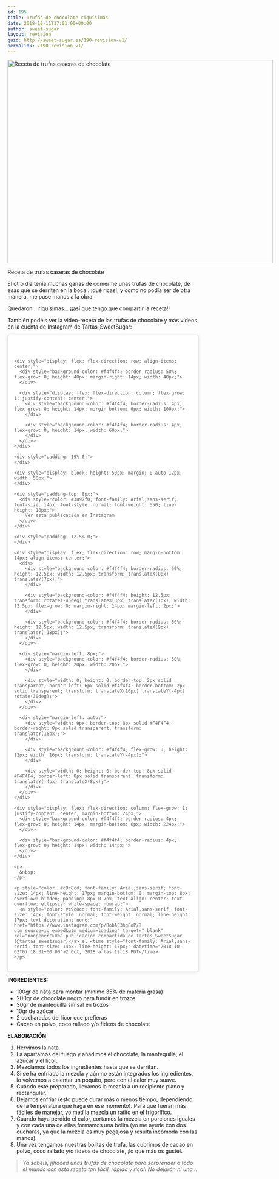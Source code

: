 ```yaml
---
id: 195
title: Trufas de chocolate riquísimas
date: 2018-10-11T17:01:00+00:00
author: sweet-sugar
layout: revision
guid: http://sweet-sugar.es/190-revision-v1/
permalink: /190-revision-v1/
---
```

<div id="attachment_189" style="width: 710px" class="wp-caption alignnone">
  <a href="http://sweet-sugar.es/wp-content/uploads/2018/10/trufas-plantilla-sweetsugar.jpg"><img class="wp-image-189 size-full" src="http://sweet-sugar.es/wp-content/uploads/2018/10/trufas-plantilla-sweetsugar.jpg" alt="Receta de trufas caseras de chocolate" width="700" height="535" srcset="http://sweet-sugar.es/wp-content/uploads/2018/10/trufas-plantilla-sweetsugar.jpg 700w, http://sweet-sugar.es/wp-content/uploads/2018/10/trufas-plantilla-sweetsugar-300x229.jpg 300w" sizes="(max-width: 700px) 100vw, 700px" /></a>
  
  <p class="wp-caption-text">
    Receta de trufas caseras de chocolate
  </p>
</div>

El otro día tenía muchas ganas de comerme unas trufas de chocolate, de esas que se derriten en la boca&#8230;¡qué ricas!, y como no podía ser de otra manera, me puse manos a la obra.

Quedaron&#8230; riquísimas&#8230; ¡¡así que tengo que compartir la receta!!

También podéis ver la video-receta de las trufas de chocolate y más vídeos en la cuenta de Instagram de Tartas_SweetSugar:

<blockquote class="instagram-media" style="background: #FFF; border: 0; border-radius: 3px; box-shadow: 0 0 1px 0 rgba(0,0,0,0.5),0 1px 10px 0 rgba(0,0,0,0.15); margin: 1px; max-width: 540px; min-width: 326px; padding: 0; width: calc(100% - 2px);" data-instgrm-permalink="https://www.instagram.com/p/BobAC3hg8oP/?utm_source=ig_embed&utm_medium=loading" data-instgrm-version="12">
  <div style="padding: 16px;">
    <p>
      &nbsp;
    </p>
    
    <div style="display: flex; flex-direction: row; align-items: center;">
      <div style="background-color: #f4f4f4; border-radius: 50%; flex-grow: 0; height: 40px; margin-right: 14px; width: 40px;">
      </div>
      
      <div style="display: flex; flex-direction: column; flex-grow: 1; justify-content: center;">
        <div style="background-color: #f4f4f4; border-radius: 4px; flex-grow: 0; height: 14px; margin-bottom: 6px; width: 100px;">
        </div>
        
        <div style="background-color: #f4f4f4; border-radius: 4px; flex-grow: 0; height: 14px; width: 60px;">
        </div>
      </div>
    </div>
    
    <div style="padding: 19% 0;">
    </div>
    
    <div style="display: block; height: 50px; margin: 0 auto 12px; width: 50px;">
    </div>
    
    <div style="padding-top: 8px;">
      <div style="color: #3897f0; font-family: Arial,sans-serif; font-size: 14px; font-style: normal; font-weight: 550; line-height: 18px;">
        Ver esta publicación en Instagram
      </div>
    </div>
    
    <div style="padding: 12.5% 0;">
    </div>
    
    <div style="display: flex; flex-direction: row; margin-bottom: 14px; align-items: center;">
      <div>
        <div style="background-color: #f4f4f4; border-radius: 50%; height: 12.5px; width: 12.5px; transform: translateX(0px) translateY(7px);">
        </div>
        
        <div style="background-color: #f4f4f4; height: 12.5px; transform: rotate(-45deg) translateX(3px) translateY(1px); width: 12.5px; flex-grow: 0; margin-right: 14px; margin-left: 2px;">
        </div>
        
        <div style="background-color: #f4f4f4; border-radius: 50%; height: 12.5px; width: 12.5px; transform: translateX(9px) translateY(-18px);">
        </div>
      </div>
      
      <div style="margin-left: 8px;">
        <div style="background-color: #f4f4f4; border-radius: 50%; flex-grow: 0; height: 20px; width: 20px;">
        </div>
        
        <div style="width: 0; height: 0; border-top: 2px solid transparent; border-left: 6px solid #f4f4f4; border-bottom: 2px solid transparent; transform: translateX(16px) translateY(-4px) rotate(30deg);">
        </div>
      </div>
      
      <div style="margin-left: auto;">
        <div style="width: 0px; border-top: 8px solid #F4F4F4; border-right: 8px solid transparent; transform: translateY(16px);">
        </div>
        
        <div style="background-color: #f4f4f4; flex-grow: 0; height: 12px; width: 16px; transform: translateY(-4px);">
        </div>
        
        <div style="width: 0; height: 0; border-top: 8px solid #F4F4F4; border-left: 8px solid transparent; transform: translateY(-4px) translateX(8px);">
        </div>
      </div>
    </div>
    
    <div style="display: flex; flex-direction: column; flex-grow: 1; justify-content: center; margin-bottom: 24px;">
      <div style="background-color: #f4f4f4; border-radius: 4px; flex-grow: 0; height: 14px; margin-bottom: 6px; width: 224px;">
      </div>
      
      <div style="background-color: #f4f4f4; border-radius: 4px; flex-grow: 0; height: 14px; width: 144px;">
      </div>
    </div>
    
    <p>
      &nbsp;
    </p>
    
    <p style="color: #c9c8cd; font-family: Arial,sans-serif; font-size: 14px; line-height: 17px; margin-bottom: 0; margin-top: 8px; overflow: hidden; padding: 8px 0 7px; text-align: center; text-overflow: ellipsis; white-space: nowrap;">
      <a style="color: #c9c8cd; font-family: Arial,sans-serif; font-size: 14px; font-style: normal; font-weight: normal; line-height: 17px; text-decoration: none;" href="https://www.instagram.com/p/BobAC3hg8oP/?utm_source=ig_embed&utm_medium=loading" target="_blank" rel="noopener">Una publicación compartida de Tartas_SweetSugar (@tartas_sweetsugar)</a> el <time style="font-family: Arial,sans-serif; font-size: 14px; line-height: 17px;" datetime="2018-10-02T07:18:31+00:00">2 Oct, 2018 a las 12:18 PDT</time>
    </p>
  </div>
</blockquote>



**INGREDIENTES:**

  * 100gr de nata para montar (mínimo 35% de materia grasa)
  * 200gr de chocolate negro para fundir en trozos
  * 30gr de mantequilla sin sal en trozos
  * 10gr de azúcar
  * 2 cucharadas del licor que prefieras
  * Cacao en polvo, coco rallado y/o fideos de chocolate

**ELABORACIÓN:**

  1. Hervimos la nata.
  2. La apartamos del fuego y añadimos el chocolate, la mantequilla, el azúcar y el licor.
  3. Mezclamos todos los ingredientes hasta que se derritan.
  4. Si se ha enfriado la mezcla y aún no están integrados los ingredientes, lo volvemos a calentar un poquito, pero con el calor muy suave.
  5. Cuando esté preparado, llevamos la mezcla a un recipiente plano y rectangular.
  6. Dejamos enfriar (esto puede durar más o menos tiempo, dependiendo de la temperatura que haga en ese momento). Para que fueran más fáciles de manejar, yo metí la mezcla un ratito en el frigorífico.
  7. Cuando haya perdido el calor, cortamos la mezcla en porciones iguales y con cada una de ellas formamos una bolita (yo me ayudé con dos cucharas, ya que la mezcla es muy pegajosa y resulta incómoda con las manos).
  8. Una vez tengamos nuestras bolitas de trufa, las cubrimos de cacao en polvo, coco rallado y/o fideos de chocolate, ¡lo que más os guste!.

> _Ya sabéis, ¡¡haced unas trufas de chocolate para sorprender a todo el mundo con esta receta tan fácil, rápida y rica!! No dejarán ni una&#8230;_